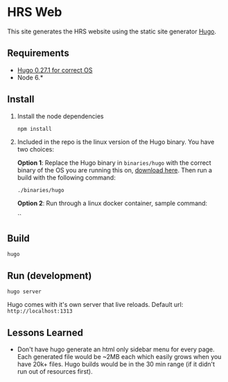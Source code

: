 # HRS Web
This site generates the HRS website using the static site generator [Hugo](https://gohugo.io/).

## Requirements
* [Hugo 0.27.1 for correct OS](https://github.com/gohugoio/hugo/releases)
* Node 6.*

## Install
1.  Install the node dependencies

    `npm install`

2.  Included in the repo is the linux version of the Hugo binary. You have two choices:

    **Option 1**: Replace the Hugo binary in `binaries/hugo` with the correct binary of the OS you are running this on, [download here](https://github.com/gohugoio/hugo/releases). Then run a build with the following command: 

    `./binaries/hugo`

    **Option 2**: Run through a linux docker container, sample command:

    ``

## Build
```
hugo
```

## Run (development)
```
hugo server
```
Hugo comes with it's own server that live reloads.  Default url: `http://localhost:1313`

## Lessons Learned

* Don't have hugo generate an html only sidebar menu for every page.  Each generated file would be ~2MB each which easily grows when you have 20k+ files. Hugo builds would be in the 30 min range (if it didn't run out of resources first).